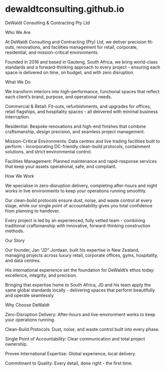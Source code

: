 # dewaldtconsulting.github.io
DeWaldt Consulting &amp; Contracting Pty Ltd

Who We Are

At DeWaldt Consulting and Contracting (Pty) Ltd, we deliver precision fit-outs, renovations, and facilities management for retail, corporate, residential, and mission-critical environments.

Founded in 2016 and based in Gauteng, South Africa, we bring world-class standards and a forward-thinking approach to every project - ensuring each space is delivered on time, on budget, and with zero disruption.

What We Do

We transform interiors into high-performance, functional spaces that reflect each client’s brand, purpose, and operational needs.

Commercial & Retail: Fit-outs, refurbishments, and upgrades for offices, retail flagships, and hospitality spaces - all delivered with minimal business interruption.

Residential: Bespoke renovations and high-end finishes that combine craftsmanship, design precision, and seamless project management.

Mission-Critical Environments: Data centres and live trading facilities built to perform - incorporating DC-friendly clean-build protocols, containment solutions, and strict environmental control.

Facilities Management: Planned maintenance and rapid-response services that keep your assets operational, safe, and compliant.

How We Work

We specialise in zero-disruption delivery, completing after-hours and night works in live environments to keep your operations running smoothly.

Our clean-build protocols ensure dust, noise, and waste control at every stage, while our single point of accountability gives you total confidence from planning to handover.

Every project is led by an experienced, fully vetted team - combining traditional craftsmanship with innovative, forward-thinking construction methods.

Our Story

Our founder, Jan “JD” Jordaan, built his expertise in New Zealand, managing projects across luxury retail, corporate offices, gyms, hospitality, and data centres.

His international experience set the foundation for DeWaldt’s ethos today: excellence, integrity, and precision.

Bringing that expertise home to South Africa, JD and his team apply the same global standards locally - delivering spaces that perform beautifully and operate seamlessly.

Why Choose DeWaldt

Zero-Disruption Delivery: After-hours and live-environment works to keep your operations running.

Clean-Build Protocols: Dust, noise, and waste control built into every phase.

Single Point of Accountability: Clear communication and total project ownership.

Proven International Expertise: Global experience, local delivery.

Commitment to Quality: Every detail, done right - the first time.
